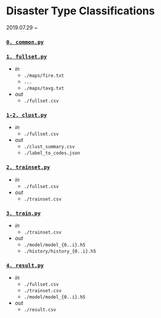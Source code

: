 # Disaster Type Classifications

2019.07.29 ~

### [`0. common.py`](/common.py)
### [`1. fullset.py`](/fullset.py)
   * *in*
     * `./maps/fire.txt`
     * `...`
     * `./maps/tavg.txt`
   * *out*
     * `./fullset.csv`
### [`1-2. clust.py`](/clust.py)
   * *in*
     * `./fullset.csv`
   * *out*
     * `./clust_summary.csv`
     * `./label_to_codes.json`
### [`2. trainset.py`](/trainset.py)
   * *in*
     * `./fullset.csv`
   * *out*
     * `./trainset.csv`
### [`3. train.py`](/train.py)
   * *in*
     * `./trainset.csv`
   * *out*
     * `./model/model_{0..i}.h5`
     * `./history/history_{0..i}.h5`
### [`4. result.py`](/result.py)
   * *in*
     * `./fullset.csv`
     * `./trainset.csv`
     * `./model/model_{0..i}.h5`
   * *out*
     * `./result.csv`

